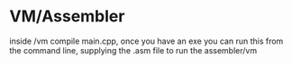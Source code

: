 # VM/Assembler
inside /vm compile main.cpp, once you have an exe you can run this from the command line, supplying the .asm file to run the assembler/vm
